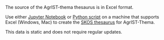 The source of the AgrIST-thema thesaurus is in Excel format. 

Use either [Jupyter Notebook](./create-AgrIST-Thema-thesaurus.ipynb) or [Python script](create-AgrIST-Thema-thesaurus.py) on a machine that supports Excel (Windows, Mac) to create the [SKOS thesaurus](AgrIST-Thema-v20230523.ttl) for AgrIST-Thema.

This data is static and does not require regular updates. 